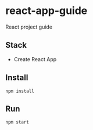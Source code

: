 # react-app-guide

React project guide

## Stack

* Create React App

## Install

```shell
npm install
```

## Run

```shell
npm start
```